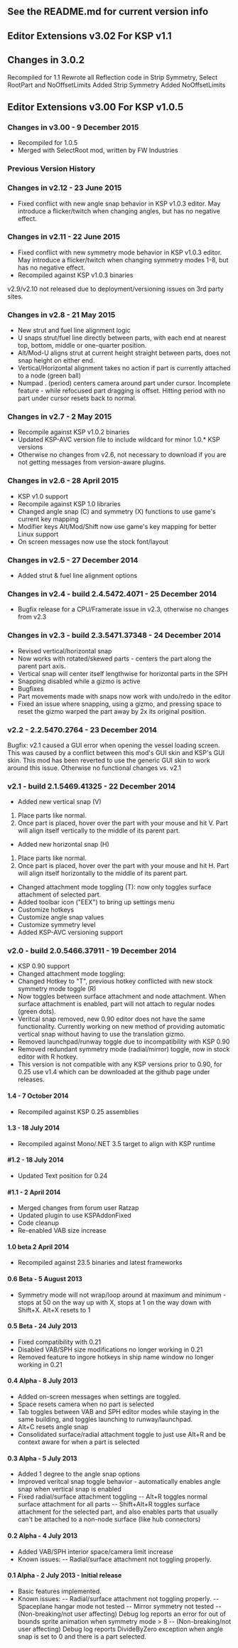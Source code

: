 ﻿##
## See the README.md for current version info
##
## Editor Extensions v3.02 For KSP v1.1
## Changes in 3.0.2
Recompiled for 1.1
Rewrote all Reflection code in Strip Symmetry, Select RootPart and NoOffsetLimits
Added Strip Symmetry
Added NoOffsetLimits

## Editor Extensions v3.00 For KSP v1.0.5

### Changes in v3.00 - 9 December 2015
* Recompiled for 1.0.5
* Merged with SelectRoot mod, written by FW Industries

### Previous Version History

### Changes in v2.12 - 23 June 2015
* Fixed conflict with new angle snap behavior in KSP v1.0.3 editor. May introduce a flicker/twitch when changing angles, but has no negative effect.

### Changes in v2.11 - 22 June 2015
* Fixed conflict with new symmetry mode behavior in KSP v1.0.3 editor. May introduce a flicker/twitch when changing symmetry modes 1-8, but has no negative effect.
* Recompiled against KSP v1.0.3 binaries

v2.9/v2.10 not released due to deployment/versioning issues on 3rd party sites.

### Changes in v2.8 - 21 May 2015
* New strut and fuel line alignment logic
* U snaps strut/fuel line directly between parts, with each end at nearest top, bottom, middle or one-quarter position.
* Alt/Mod-U aligns strut at current height straight between parts, does not snap height on either end.
* Vertical/Horizontal alignment takes no action if part is currently attached to a node (green ball)
* Numpad . (period) centers camera around part under cursor. Incomplete feature - while refocused part dragging is offset. Hitting period with no part under cursor resets back to normal.

### Changes in v2.7 - 2 May 2015
* Recompile against KSP v1.0.2 binaries
* Updated KSP-AVC version file to include wildcard for minor 1.0.* KSP versions
* Otherwise no changes from v2.6, not necessary to download if you are not getting messages from version-aware plugins.

### Changes in v2.6 - 28 April 2015
* KSP v1.0 support
* Recompile against KSP 1.0 libraries
* Changed angle snap (C) and symmetry (X) functions to use game's current key mapping
* Modifier keys Alt/Mod/Shift now use game's key mapping for better Linux support
* On screen messages now use the stock font/layout

### Changes in v2.5 - 27 December 2014
* Added strut & fuel line alignment options

### Changes in v2.4 - build 2.4.5472.4071 - 25 December 2014
* Bugfix release for a CPU/Framerate issue in v2.3, otherwise no changes from v2.3

### Changes in v2.3 - build 2.3.5471.37348 - 24 December 2014
* Revised vertical/horizontal snap
 * Now works with rotated/skewed parts - centers the part along the parent part axis.
 * Vertical snap will center itself lengthwise for horizontal parts in the SPH
 * Snapping disabled while a gizmo is active
* Bugfixes
 * Part movements made with snaps now work with undo/redo in the editor
 * Fixed an issue where snapping, using a gizmo, and pressing space to reset the gizmo warped the part away by 2x its original position.

### v2.2 - 2.2.5470.2764 - 23 December 2014

Bugfix: v2.1 caused a GUI error when opening the vessel loading screen. This was caused by a conflict between this mod's GUI skin and KSP's GUI skin.
This mod has been reverted to use the generic GUI skin to work around this issue. Otherwise no functional changes vs. v2.1

### v2.1 - build 2.1.5469.41325 - 22 December 2014
* Added new vertical snap (V)
 1. Place parts like normal.
 2. Once part is placed, hover over the part with your mouse and hit V. Part will align itself vertically to the middle of its parent part.
* Added new horizontal snap (H)
 1. Place parts like normal.
 2. Once part is placed, hover over the part with your mouse and hit H. Part will align itself horizontally to the middle of its parent part.
* Changed attachment mode toggling (T): now only toggles surface attachment of selected part.
* Added toolbar icon ("EEX") to bring up settings menu
 * Customize hotkeys
 * Customize angle snap values
 * Customize symmetry level
* Added KSP-AVC versioning support

### v2.0 - build 2.0.5466.37911 - 19 December 2014
* KSP 0.90 support
* Changed attachment mode toggling:
 * Changed Hotkey to "T", previous hotkey conflicted with new stock symmetry mode toggle (R)
 * Now toggles between surface attachment and node attachment. When surface attachment is enabled, part will not attach to regular nodes (green dots).
* Veritcal snap removed, new 0.90 editor does not have the same functionality. Currently working on new method of providing automatic vertical snap without having to use the translation gizmo.
* Removed launchpad/runway toggle due to incompatibility with KSP 0.90
* Removed redundant symmetry mode (radial/mirror) toggle, now in stock editor with R hotkey.
* This version is not compatible with any KSP versions prior to 0.90, for 0.25 use v1.4 which can be downloaded at the github page under releases.

#### 1.4 - 7 October 2014
  *   Recompiled against KSP 0.25 assemblies

#### 1.3 - 18 July 2014
  *   Recompiled against Mono/.NET 3.5 target to align with KSP runtime

#### #1.2 - 18 July 2014
*   Updated Text position for 0.24

#### #1.1 - 2 April 2014
*   Merged changes from forum user Ratzap
*   Updated plugin to use KSPAddonFixed
*   Code cleanup
*   Re-enabled VAB size increase

#### 1.0 beta 2 April 2014
*   Recompiled against 23.5 binaries and latest frameworks

#### 0.6 Beta - 5 August 2013
*   Symmetry mode will not wrap/loop around at maximum and minimum - stops at 50 on the way up with X, stops at 1 on the way down with Shift+X. Alt+X resets to 1

#### 0.5 Beta - 24 July 2013
*   Fixed compatibility with 0.21
*   Disabled VAB/SPH size modifications no longer working in 0.21
*   Removed feature to ingore hotkeys in ship name window no longer working in 0.21

#### 0.4 Alpha - 8 July 2013
*   Added on-screen messages when settings are toggled.
*   Space resets camera when no part is selected
*   Tab toggles between VAB and SPH editor modes while staying in the same building, and toggles launching to runway/launchpad.
*   Alt+C resets angle snap
*   Consolidated surface/radial attachment toggle to just use Alt+R and be context aware for when a part is selected

#### 0.3 Alpha - 5 July 2013
*   Added 1 degree to the angle snap options
*   Improved veritcal snap toggle behavior - automatically enables angle snap when vertical snap is enabled
*   Fixed radial/surface attachment toggling
-- Alt+R toggles normal surface attachment for all parts
-- Shift+Alt+R toggles surface attachment for the selected part, and also enables parts that usually can't be attached to a non-node surface (like hub connectors)

#### 0.2 Alpha - 4 July 2013
*   Added VAB/SPH interior space/camera limit increase
*   Known issues:
-- Radial/surface attachment not toggling properly.

#### 0.1 Alpha - 2 July 2013 - Initial release
*   Basic features implemented.
*   Known issues:
-- Radial/surface attachment not toggling properly.
-- Spaceplane hangar mode not tested
-- Mirror symmetry not tested
-- (Non-breaking/not user affecting) Debug log reports an error for out of bounds sprite animation when symmetry mode > 8
-- (Non-breaking/not user affecting) Debug log reports DivideByZero exception when angle snap is set to 0 and there is a part selected.
